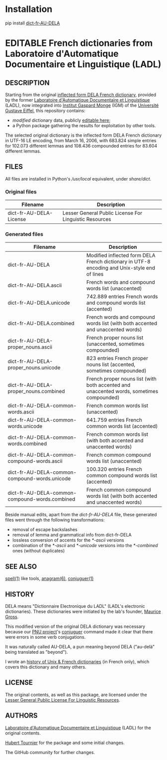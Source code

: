 # Installation
pip install [dict-fr-AU-DELA](https://pypi.org/project/dict-fr-AU-DELA/)

# EDITABLE French dictionaries from Laboratoire d'Automatique Documentaire et Linguistique (LADL)

## DESCRIPTION
Starting from the original [inflected form DELA French dictionary](https://infolingu.univ-mlv.fr/DonneesLinguistiques/Dictionnaires/telechargement.html),
provided by the former [Laboratoire d'Automatique Documentaire et Linguistique](https://infolingu.univ-mlv.fr/LADL/Historique.html) (LADL),
now integrated into [Institut Gaspard Monge](https://igm.univ-gustave-eiffel.fr/) (IGM) of the [Université Gustave Eiffel](https://www.univ-gustave-eiffel.fr/),
this repository contains:
* *modified* dictionary data, publicly [editable here](https://github.com/HubTou/dict-fr-AU-DELA/tree/main/data);
* a Python package gathering the results for exploitation by other tools.

The selected original dictionary is the inflected form DELA French dictionary in UTF-16 LE encoding,
from March 16, 2006, with 683.824 simple entries for 102.073 different lemmas and 108.436 compounded entries for 83.604 different lemmas.

## FILES
All files are installed in Python's */usr/local* equivalent, under *share/dict*.

### Original files

Filename|Description
---|---
dict-fr-AU-DELA-License|Lesser General Public License For Linguistic Resources

### Generated files

Filename|Description
---|---
dict-fr-AU-DELA|Modified inflected form DELA French dictionary in UTF-8 encoding and Unix-style end of lines
dict-fr-AU-DELA.ascii|French words and compound words list (unaccented)
dict-fr-AU-DELA.unicode|742.889 entries French words and compound words list (accented)
dict-fr-AU-DELA.combined|French words and compound words list (with both accented and unaccented words)
dict-fr-AU-DELA-proper_nouns.ascii|French proper nouns list (unaccented, sometimes compounded)
dict-fr-AU-DELA-proper_nouns.unicode|823 entries French proper nouns list (accented, sometimes compounded)
dict-fr-AU-DELA-proper_nouns.combined|French proper nouns list (with both accented and unaccented words, sometimes compounded)
dict-fr-AU-DELA-common-words.ascii|French common words list (unaccented)
dict-fr-AU-DELA-common-words.unicode|641.759 entries French common words list (accented)
dict-fr-AU-DELA-common-words.combined|French common words list (with both accented and unaccented words)
dict-fr-AU-DELA-common-compound-words.ascii|French common compound words list (unaccented)
dict-fr-AU-DELA-common-compound-words.unicode|100.320 entries French common compound words list (accented)
dict-fr-AU-DELA-common-compound-words.combined|French common compound words list (with both accented and unaccented words)

Beside manual edits, apart from the *dict-fr-AU-DELA* file, these generated files went through the following transformations:
* removal of escape backslashes
* removal of lemma and grammatical info from dict-fr-DELA
* lossless conversion of accents for the *\*-ascii* versions
* combination of the *\*-ascii* and *\*-unicode* versions into the *\*-combined* ones (without duplicates)

## SEE ALSO
[spell(1)](https://www.freebsd.org/cgi/man.cgi?query=spell) like tools,
[anagram(6)](https://github.com/HubTou/anagram/blob/main/README.md),
[conjuguer(1)](https://github.com/HubTou/conjuguer/blob/main/README.md)

## HISTORY
DELA means "Dictionnaire Electronique du LADL" (LADL's electronic dictionaries). These dictionaries were initiated by the lab's founder, [Maurice Gross](https://fr.wikipedia.org/wiki/Maurice_Gross).

This modified version of the original DELA dictionary was necessary because our [PNU project](https://github.com/HubTou/PNU)'s
[conjuguer](https://github.com/HubTou/conjuguer) command made it clear that there were errors in some verb conjugations.

It was naturally called AU-DELA, a pun meaning beyond DELA ("au-delà" being translated as "beyond"). 

I wrote an [history of Unix & French dictionaries](https://github.com/HubTou/PNU/wiki/Les-dictionnaires-sous-Unix) (in French only),
which covers this dictionary and many others.

## LICENSE
The original contents, as well as this package, are licensed under the [Lesser General Public License For Linguistic Resources](http://infolingu.univ-mlv.fr/DonneesLinguistiques/Lexiques-Grammaires/lgpllr.html).

## AUTHORS
[Laboratoire d'Automatique Documentaire et Linguistique](https://infolingu.univ-mlv.fr/LADL/Historique.html) (LADL) for the original contents.

[Hubert Tournier](https://github.com/HubTou) for the package and some initial changes.

The GitHub community for further changes.
